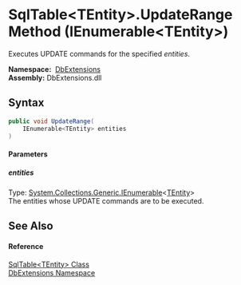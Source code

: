 SqlTable&lt;TEntity>.UpdateRange Method (IEnumerable&lt;TEntity>)
=================================================================
Executes UPDATE commands for the specified *entities*.

  **Namespace:**  [DbExtensions][1]  
  **Assembly:** DbExtensions.dll

Syntax
------

```csharp
public void UpdateRange(
	IEnumerable<TEntity> entities
)
```

#### Parameters

##### *entities*
Type: [System.Collections.Generic.IEnumerable][2]&lt;[TEntity][3]>  
The entities whose UPDATE commands are to be executed.


See Also
--------

#### Reference
[SqlTable&lt;TEntity> Class][3]  
[DbExtensions Namespace][1]  

[1]: ../README.md
[2]: http://msdn.microsoft.com/en-us/library/9eekhta0
[3]: README.md